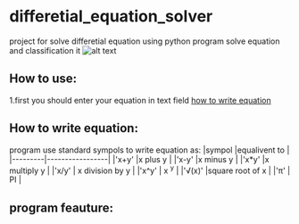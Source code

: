 # differetial_equation_solver
project for solve differetial equation using python
program solve equation and classification it
![alt text](http://url/to/img.png)

## How to use:
  1.first you should enter your equation in text field <a href="#write-equation">how to write equation</a>
  
<h2 id="write-equation">How to write equation:</h2>

  program use standard sympols to write equation as:
  |sympol   |equalivent to    |
  |---------|-----------------|
  |'x+y'    |x plus y         |
  |'x-y'    |x minus y        |
  |'x*y'    |x multiply y     |
  |'x/y'    | x division by y |
  |'x^y'    | x <sup>y</sup>  |
  |'&#8730;(x)' |square root of x |
  |'&pi;'     | PI              |
	
## program feauture: 
